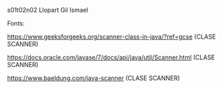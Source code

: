 s01t02n02 Llopart Gil Ismael

Fonts:

https://www.geeksforgeeks.org/scanner-class-in-java/?ref=gcse (CLASE SCANNER)

https://docs.oracle.com/javase/7/docs/api/java/util/Scanner.html (CLASE SCANNER)

https://www.baeldung.com/java-scanner (CLASE SCANNER)